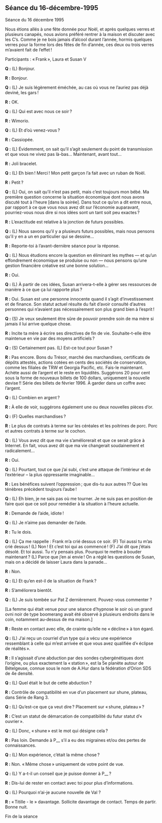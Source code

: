 ## Séance du 16-décembre-1995

Séance du 16 décembre 1995

Nous étions allés à une fête donnée pour Noël, et après quelques verres et plusieurs canapés, nous avions préféré rentrer à la maison et discuter avec les C’s. Comme je ne bois jamais d’alcool durant l’année, hormis quelques verres pour la forme lors des fêtes de fin d’année, ces deux ou trois verres m’avaient fait de l’effet !

Participants : « Frank », Laura et Susan V

**Q :** (L) Bonjour.

**R :** Bonjour.

**Q :** (L) Je suis légèrement éméchée, au cas où vous ne l’auriez pas déjà deviné, les gars !

**R :** OK.

**Q :** (L) Qui est avec nous ce soir ?

**R :** Wimorio.

**Q :** (L) Et d’où venez-vous ?

**R :** Cassiopée.

**Q :** (L) Évidemment, on sait qu’il s’agit seulement du point de transmission et que vous ne vivez pas là-bas… Maintenant, avant tout…

**R :** Joli bracelet.

**Q :** (L) Eh bien ! Merci ! Mon petit garçon l’a fait avec un ruban de Noël.

**R :** Petit ?

**Q :** (L) Oui, on sait qu’il n’est pas petit, mais c’est toujours mon bébé. Ma première question concerne la situation économique dont nous avons discuté tout à l’heure [dans la soirée]. Dans tout ce qu’on a dit entre nous, par rapport à ce que vous nous avez dit sur l’économie auparavant, pourriez-vous nous dire si nos idées sont un tant soit peu exactes ?

**R :** L’exactitude est relative à la jonction de futurs possibles.

**Q :** (L) Nous savons qu’il y a plusieurs futurs possibles, mais nous pensons qu’il y en a un en particulier qui se dessine…

**R :** Reporte-toi à l’avant-dernière séance pour la réponse.

**Q :** (L) Nous étudions encore la question en éliminant les mythes — et qu’un effondrement économique se produise ou non — nous pensons qu’une gestion financière créative est une bonne solution…

**R :** Oui.

**Q :** (L) À partir de ces idées, Susan arrivera-t-elle à gérer ses ressources de manière à ce que ça lui rapporte plus ?

**R :** Oui. Susan est une personne innocente quand il s’agit d’investissement et de finance. Son statut actuel résulte du fait d’avoir consulté d’autres personnes qui n’avaient pas nécessairement son plus grand bien à l’esprit !

**Q :** (S) Je veux seulement être sûre de pouvoir prendre soin de ma mère si jamais il lui arrive quelque chose.

**R :** Incite ta mère à écrire ses directives de fin de vie. Souhaite-t-elle être maintenue en vie par des moyens artificiels ?

**Q :** (S) Certainement pas. (L) Est-ce tout pour Susan ?

**R :** Pas encore. Bons du Trésor, marché des marchandises, certificats de dépôts attestés, actions cotées en cents des sociétés de conservation, comme les filiales de TRW et Georgia Pacific, etc. Fais-le maintenant. Achète aussi de l’argent  et le reste en liquidités. Suggérons 20 pour cent sous la forme de nouveaux billets de 100 dollars, uniquement la nouvelle devise !! Série des billets de février 1996. À garder dans un coffre avec l’argent.

**Q :** (L) Combien en argent ?

**R :** À elle de voir, suggérons également une ou deux nouvelles pièces d’or.

**Q :** (F) Quelles marchandises ?

**R :** Le plus de contrats à terme sur les céréales et les poitrines de porc. Porc et autres contrats à terme sur le cochon.

**Q :** (L) Vous avez dit que ma vie s’améliorerait et que ce serait grâce à Internet. En fait, vous avez dit que ma vie changerait soudainement et radicalement…

**R :** Oui.

**Q :** (L) Pourtant, tout ce que j’ai subi, c’est une attaque de l’intérieur et de l’extérieur – la plus oppressante imaginable…

**R :** Les bénéfices suivent l’oppression ; que dis-tu aux autres ?? Que les ténèbres précèdent toujours l’aube !

**Q :** (L) Eh bien, je ne sais pas où me tourner. Je ne suis pas en position de faire quoi que ce soit pour remédier à la situation à l’heure actuelle.

**R :** Demande de l’aide, idiote !

**Q :** (L) Je n’aime pas demander de l’aide.

**R :** Tu le dois.

**Q :** (L) Ça me rappelle : Frank m’a crié dessus ce soir. (F) Toi aussi tu m’as crié dessus ! (L) Non ! Et c’est toi qui as commencé ! (F) J’ai dit que j’étais désolé. Et toi aussi. Tu n’y pensais plus. Pourquoi te mettre à bouder maintenant ? (L) Parce que j’en ai envie ! On a réglé les questions de Susan, mais on a décidé de laisser Laura dans la panade…

**R :** Non.

**Q :** (L) Et qu’en est-il de la situation de Frank ?

**R :** S’améliorera bientôt.

**Q :** (L) Je suis tombée sur Pat Z dernièrement. Pouvez-vous commenter ?

[La femme qui était venue pour une séance d’hypnose le soir où un grand ovni noir de type boomerang avait été observé à plusieurs endroits dans le coin, notamment au-dessus de ma maison.]

**R :** Reste en contact avec elle, de crainte qu’elle ne « décline » à ton égard.

**Q :** (L) J’ai reçu un courriel d’un type qui a vécu une expérience ressemblant à celle qui m’est arrivée et que vous avez qualifiée d’« éclipse de réalités ».

**R :** Il s’agissait d’une abduction par des sondes cybergénétiques dont l’origine, ou plus exactement la « station », est la 5e planète autour de Bételgeuse, connue sous le nom de A.Hur dans la fédération d’Orion SDS de 4e densité.

**Q :** (L) Quel était le but de cette abduction ?

**R :** Contrôle de compatibilité en vue d’un placement sur shune, plateau, dans Série de Rang 3.

**Q :** (L) Qu’est-ce que ça veut dire ? Placement sur « shune, plateau » ?

**R :** C’est un statut de démarcation de compatibilité du futur statut d’« ouvrier ».

**Q :** (L) Donc, « shune » est le mot qui désigne cela ?

**R :** Pas loin. Demande à P__ s’il a eu des migraines et/ou des pertes de connaissances.

**Q :** (L) Mon expérience, c’était la même chose ?

**R :** Non. « Même chose » uniquement de votre point de vue.

**Q :** (L) Y a-t-il un conseil que je puisse donner à P__ ?

**R :** Dis-lui de rester en contact avec toi pour plus d’informations.

**Q :** (L) Pourquoi n’ai-je aucune nouvelle de Val ?

**R :** « Titille - le » davantage. Sollicite davantage de contact. Temps de partir. Bonne nuit.

Fin de la séance